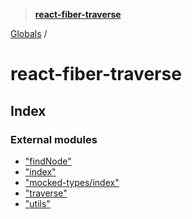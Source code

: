 > **[react-fiber-traverse](README.md)**

[Globals](globals.md) /

# react-fiber-traverse

## Index

### External modules

* ["findNode"](modules/_findnode_.md)
* ["index"](modules/_index_.md)
* ["mocked-types/index"](modules/_mocked_types_index_.md)
* ["traverse"](modules/_traverse_.md)
* ["utils"](modules/_utils_.md)